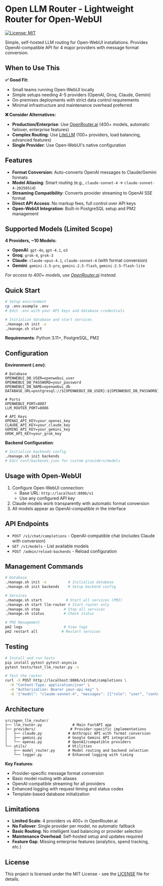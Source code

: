 # Open LLM Router - Lightweight Router for Open-WebUI

[![License: MIT](https://img.shields.io/badge/License-MIT-yellow.svg)](https://opensource.org/licenses/MIT)

Simple, self-hosted LLM routing for Open-WebUI installations. Provides OpenAI-compatible API for 4 major providers with message format conversion.

## When to Use This

**✅ Good Fit:**
- Small teams running Open-WebUI locally
- Simple setups needing 4-5 providers (OpenAI, Groq, Claude, Gemini)
- On-premises deployments with strict data control requirements
- Minimal infrastructure and maintenance overhead preferred

**❌ Consider Alternatives:**
- **Production/Enterprise**: Use [OpenRouter.ai](https://openrouter.ai) (400+ models, automatic failover, enterprise features)
- **Complex Routing**: Use [LiteLLM](https://litellm.ai) (100+ providers, load balancing, advanced features)
- **Single Provider**: Use Open-WebUI's native configuration

## Features

- **Format Conversion**: Auto-converts OpenAI messages to Claude/Gemini formats
- **Model Aliasing**: Smart routing (e.g., `claude-sonnet-4` → `claude-sonnet-4-20250514`)
- **Streaming Compatibility**: Converts provider streaming to OpenAI SSE format
- **Direct API Access**: No markup fees, full control over API keys
- **Open-WebUI Integration**: Built-in PostgreSQL setup and PM2 management

## Supported Models (Limited Scope)

**4 Providers, ~10 Models:**
- **OpenAI**: `gpt-4o`, `gpt-4.1`, `o3`
- **Groq**: `grok-4`, `grok-3`
- **Claude**: `claude-opus-4.1`, `claude-sonnet-4` (with format conversion)
- **Gemini**: `gemini-2.5-pro`, `gemini-2.5-flash`, `gemini-2.5-flash-lite`

*For access to 400+ models, use [OpenRouter.ai](https://openrouter.ai) instead.*

## Quick Start

```bash
# Setup environment
cp .env.example .env
# Edit .env with your API keys and database credentials

# Initialize database and start services
./manage.sh init -x
./manage.sh start
```

**Requirements**: Python 3.11+, PostgreSQL, PM2

## Configuration

**Environment (.env)**:
```env
# Database
OPENWEBUI_DB_USER=openwebui_user
OPENWEBUI_DB_PASSWORD=your_password
OPENWEBUI_DB_NAME=openwebui_db
DATABASE_URL=postgresql://${OPENWEBUI_DB_USER}:${OPENWEBUI_DB_PASSWORD}@localhost:5432/${OPENWEBUI_DB_NAME}

# Ports
OPENWEBUI_PORT=8087
LLM_ROUTER_PORT=8086

# API Keys
OPENAI_API_KEY=your_openai_key
CLAUDE_API_KEY=your_claude_key
GEMINI_API_KEY=your_gemini_key
GROK_API_KEY=your_grok_key
```

**Backend Configuration**:
```bash
# Initialize backends config
./manage.sh init backends
# Edit conf/backends.json for custom providers/models
```

## Usage with Open-WebUI

1. Configure Open-WebUI connection:
   - Base URL: `http://localhost:8086/v1`
   - Use any configured API key
2. Claude models work transparently with automatic format conversion
3. All models appear as OpenAI-compatible in the interface

## API Endpoints

- `POST /v1/chat/completions` - OpenAI-compatible chat (includes Claude with conversion)
- `GET /v1/models` - List available models
- `POST /admin/reload-backends` - Reload configuration

## Management Commands

```bash
# Database
./manage.sh init -x          # Initialize database
./manage.sh init backends    # Setup backend config

# Services
./manage.sh start           # Start all services (PM2)
./manage.sh start llm-router # Start router only
./manage.sh stop           # Stop all services
./manage.sh status         # Check status

# PM2 Management
pm2 logs                   # View logs
pm2 restart all           # Restart services
```

## Testing

```bash
# Install and run tests
pip install pytest pytest-asyncio
pytest tests/test_llm_router.py -v

# Test the router
curl -X POST http://localhost:8086/v1/chat/completions \
  -H "Content-Type: application/json" \
  -H "Authorization: Bearer your-api-key" \
  -d '{"model": "claude-sonnet-4", "messages": [{"role": "user", "content": "Hello!"}]}'
```

## Architecture

```
src/open_llm_router/
├── llm_router.py              # Main FastAPI app
├── providers/                # Provider-specific implementations
│   ├── claude.py            # Anthropic API with format conversion
│   ├── gemini.py            # Google Gemini API integration
│   └── openai.py            # OpenAI/compatible providers
└── utils/                   # Utilities
    ├── model_router.py      # Model routing and backend selection
    └── logger.py            # Enhanced logging with timing
```

**Key Features**:
- Provider-specific message format conversion
- Basic model routing with aliases
- OpenAI-compatible streaming for all providers
- Enhanced logging with request timing and status codes
- Template-based database initialization

## Limitations

- **Limited Scale**: 4 providers vs 400+ in OpenRouter.ai
- **No Failover**: Single provider per model, no automatic fallback
- **Basic Routing**: No intelligent load balancing or provider selection
- **Maintenance Overhead**: Self-hosted setup and updates required
- **Feature Gap**: Missing enterprise features (analytics, spend tracking, etc.)

## License

This project is licensed under the MIT License - see the [LICENSE](LICENSE) file for details.